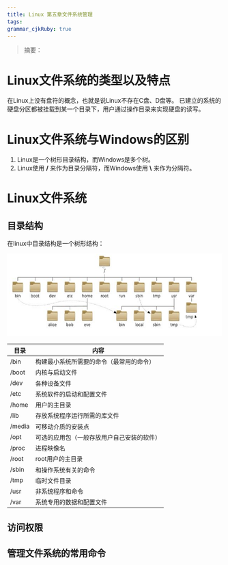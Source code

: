 ```yaml
---
title: Linux 第五章文件系统管理
tags: 
grammar_cjkRuby: true
---
```

> 摘要：


# Linux文件系统的类型以及特点
在Linux上没有盘符的概念，也就是说Linux不存在C盘、D盘等。
已建立的系统的硬盘分区都被挂载到某一个目录下，用户通过操作目录来实现硬盘的读写。
# Linux文件系统与Windows的区别
1. Linux是一个树形目录结构，而Windows是多个树。
2. Linux使用 **/** 来作为目录分隔符，而Windows使用 **\\** 来作为分隔符。

# Linux文件系统


## 目录结构
在linux中目录结构是一个树形结构：

![Linux的目录结构](./images/1538318075602.png)

|   目录  |  内容   |
| --- | --- |
|   /bin  |  构建最小系统所需要的命令（最常用的命令）   |
|  /boot   |  内核与启动文件   |
|  /dev   |  各种设备文件   |
|   /etc  |   系统软件的启动和配置文件  |
|   /home  |  用户的主目录   |
|   /lib  |   存放系统程序运行所需的库文件  |
|   /media  |   可移动介质的安装点  |
|   /opt  |   可选的应用包（一般存放用户自己安装的软件）  |
|   /proc  |   进程映像名  |
|   /root  |  root用户的主目录   |
|  /sbin  |  和操作系统有关的命令  |
| /tmp   |  临时文件目录   |
|  /usr| 非系统程序和命令  |
|/var|  系统专用的数据和配置文件  |





## 访问权限


## 管理文件系统的常用命令
